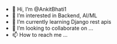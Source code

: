 - 👋 Hi, I’m @AnkitBhati1
- 👀 I’m interested in Backend, AI/ML
- 🌱 I’m currently learning Django rest apis
- 💞️ I’m looking to collaborate on ...
- 📫 How to reach me ...

<!---
AnkitBhati1/AnkitBhati1 is a ✨ special ✨ repository because its `README.md` (this file) appears on your GitHub profile.
You can click the Preview link to take a look at your changes.
--->
